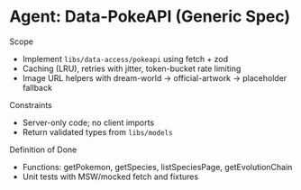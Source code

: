 # Agent: Data-PokeAPI (Generic Spec)

Scope
- Implement `libs/data-access/pokeapi` using fetch + zod
- Caching (LRU), retries with jitter, token-bucket rate limiting
- Image URL helpers with dream-world → official-artwork → placeholder fallback

Constraints
- Server-only code; no client imports
- Return validated types from `libs/models`

Definition of Done
- Functions: getPokemon, getSpecies, listSpeciesPage, getEvolutionChain
- Unit tests with MSW/mocked fetch and fixtures
